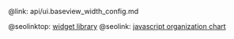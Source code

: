 @link: api/ui.baseview_width_config.md

@seolinktop: [widget library](https://webix.com)
@seolink: [javascript organization chart](https://webix.com/widget/organogram/)
